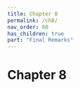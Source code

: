 ```yaml
---
title: Chapter 8
permalink: /ch8/
nav_order: 80
has_children: true
part: "Final Remarks"
---
```

# Chapter 8
